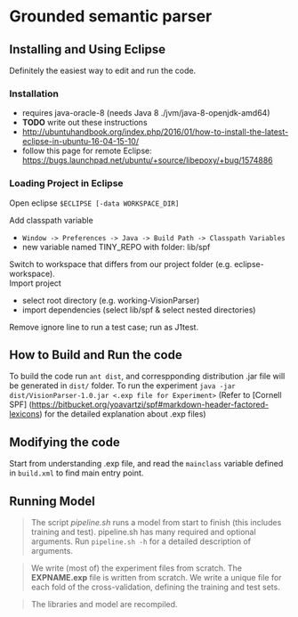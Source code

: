 # Grounded semantic parser

## Installing and Using Eclipse
Definitely the easiest way to edit and run the code.
### Installation
* requires java-oracle-8 (needs Java 8 ./jvm/java-8-openjdk-amd64)
* **TODO** write out these instructions
* http://ubuntuhandbook.org/index.php/2016/01/how-to-install-the-latest-eclipse-in-ubuntu-16-04-15-10/
* follow this page for remote Eclipse: https://bugs.launchpad.net/ubuntu/+source/libepoxy/+bug/1574886

### Loading Project in Eclipse
Open eclipse `$ECLIPSE [-data WORKSPACE_DIR]`

Add classpath variable<br>
* `Window -> Preferences -> Java -> Build Path -> Classpath Variables`<br>
* new variable named TINY_REPO with folder: lib/spf<br>

Switch to workspace that differs from our project folder (e.g. eclipse-workspace).<br>
Import project
  * select root directory (e.g. working-VisionParser) 
  * import dependencies (select lib/spf & select nested directories)

Remove ignore line to run a test case; run as J1test.



## How to Build and Run the code 
To build the code run `ant dist`, and correspponding distribution .jar file will be generated in `dist/` folder. 
To run the experiment `java -jar  dist/VisionParser-1.0.jar <.exp file for Experiment>` (Refer to [Cornell SPF] (https://bitbucket.org/yoavartzi/spf#markdown-header-factored-lexicons) for the detailed explanation about .exp files)

## Modifying the code
Start from understanding .exp file, and read the `mainclass` variable defined in `build.xml` to find main entry point.

## Running Model
>The script _pipeline.sh_ runs a model from start to finish (this includes training and test).
> pipeline.sh has many required and optional arguments. Run `pipeline.sh -h` for a detailed description of arguments.

> We write (most of) the experiment files from scratch. The **EXPNAME.exp** file is written from scratch. We write a unique file for each fold of the cross-validation, defining the training and test sets.

> The libraries and model are recompiled.

<br><br><br>